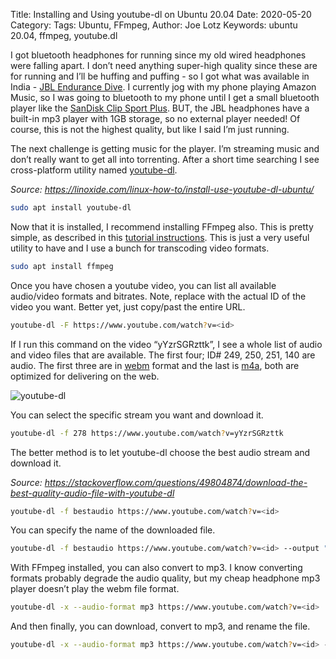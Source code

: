 Title: Installing and Using youtube-dl on Ubuntu 20.04
Date: 2020-05-20
Category: 
Tags: Ubuntu, FFmpeg,
Author: Joe Lotz
Keywords: ubuntu 20.04, ffmpeg, youtube.dl	

I got bluetooth headphones for running since my old wired headphones were falling apart. I don’t need anything super-high quality since these are for running and I’ll be huffing and puffing - so I got what was available in India - [JBL Endurance Dive](https://in.jbl.com/JBL+Endurance+DIVE.html). I currently jog with my phone playing Amazon Music, so I was going to bluetooth to my phone until I get a small bluetooth player like the [SanDisk Clip Sport Plus](https://www.amazon.com/SanDisk-SDMX28-016G-G46K-Sport-Player-Black/dp/B01LW2F237/r). BUT, the JBL headphones have a built-in mp3 player with 1GB storage, so no external player needed! Of course, this is not the highest quality, but like I said I’m just running.

The next challenge is getting music for the player. I’m streaming music and don’t really want to get all into torrenting. After a short time searching I see cross-platform utility named [youtube-dl](https://github.com/ytdl-org/youtube-dl/blob/master/README.md). 

*Source: https://linoxide.com/linux-how-to/install-use-youtube-dl-ubuntu/*

```bash
sudo apt install youtube-dl
```

Now that it is installed, I recommend installing FFmpeg also. This is pretty simple, as described in this [tutorial instructions](https://linuxconfig.org/ubuntu-20-04-ffmpeg-installation). This is just a very useful utility to have and I use a bunch for transcoding video formats.

```bash
sudo apt install ffmpeg
```

Once you have chosen a youtube video, you can list all available audio/video formats and bitrates. Note, replace <id> with the actual ID of the video you want. Better yet, just copy/past the entire URL.

```bash
youtube-dl -F https://www.youtube.com/watch?v=<id>
```

If I run this command on the video “yYzrSGRzttk”, I see a whole list of audio and video files that are available. The first four; ID# 249, 250, 251, 140 are audio. The first three are in [webm](https://en.wikipedia.org/wiki/WebM) format and the last is [m4a](https://en.wikipedia.org/wiki/MPEG-4_Part_14#.MP4_versus_.M4A), both are optimized for delivering on the web. 

![youtube-dl](/media/joe/Working/Blog/content/images/youtube-dl.png)

You can select the specific stream you want and download it.

```bash
youtube-dl -f 278 https://www.youtube.com/watch?v=yYzrSGRzttk
```

The better method is to let youtube-dl choose the best audio stream and download it. 

*Source: https://stackoverflow.com/questions/49804874/download-the-best-quality-audio-file-with-youtube-dl*

```bash
youtube-dl -f bestaudio https://www.youtube.com/watch?v=<id>
```

You can specify the name of the downloaded file. 

```bash
youtube-dl -f bestaudio https://www.youtube.com/watch?v=<id> --output "outputName.%(ext)s"
```

With FFmpeg installed, you can also convert to mp3. I know converting formats probably degrade the audio quality, but my cheap headphone mp3 player doesn’t play the webm file format. 

```bash
youtube-dl -x --audio-format mp3 https://www.youtube.com/watch?v=<id>
```

And then finally, you can download, convert to mp3, and rename the file. 

```bash
youtube-dl -x --audio-format mp3 https://www.youtube.com/watch?v=<id> --output "outputName.%(ext)s"]
```